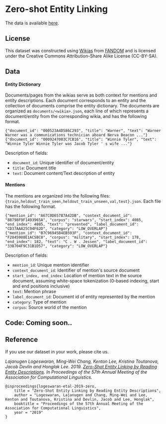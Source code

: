 # Zero-shot Entity Linking

The data is available [here](https://drive.google.com/file/d/1ZcKZ1is0VEkY9kNfPxIG19qEIqHE5LIO/view?usp=sharing). 

## License
This dataset was constructed using [Wikias](https://community.fandom.com/wiki/Hub:Big_wikis) from [FANDOM](https://www.fandom.com) and is licensed under the Creative Commons Attribution-Share Alike License (CC-BY-SA).

## Data 

#### Entity Dictionary
Documents/pages from the wikias serve as both context for mentions and entity descriptions. Each document corresponds to an entity and the collection of documents comprise the entity dictionary. The documents are organized as `documents/<wikia>.json`, each line of which represents a document/entity from the corresponding wikia, and has the following format.

```
{"document_id": "000523A4D586C293", "title": "Warner", "text": "Warner Warner was a communications technician aboard Nerva Beacon ..."}
{"document_id": "0009247003C7CB16", "title": "Winnie Tyler", "text": "Winnie Tyler Winnie Tyler was Jacob Tyler ' s wife ..."}
```
Description of fields:
* `document_id`: Unique identifier of document/entity
* `title`: Document title
* `text`: Document content/Text description of entity

#### Mentions
The mentions are organized into the following files: `{train,heldout_train_seen,heldout_train_unseen,val,test}.json`. Each file has the following format. 
```
{"mention_id": "A67C0D65787A42DB", "context_document_id": "88798F9F1493965A", "corpus": "starwars", "start_index": 4085, "end_index": 4085, "text": "prevented", "label_document_id": "CD37AAA25C04F62D", "category": "LOW_OVERLAP"}
{"mention_id": "B7C96945B4EB593F", "context_document_id": "F2845988E1AC5BC0", "corpus": "military", "start_index": 178, "end_index": 182, "text": "C . W . Jessen", "label_document_id": "33B704F9C31B1D57", "category": "LOW_OVERLAP"}
```

Description of fields:
* `mention_id`: Unique mention identifier
* `context_document_id`: Identifier of mention's source document
* `start_index, end_index`: Location of mention text in the source document, assuming white-space tokenization (0-based indexing, start and end positions inclusive)
* `text`: Mention phrase
* `label_document_id`: Document id of entity represented by the mention
* `category`: Type of mention 
* `corpus`: Source world of the mention

## Code: Coming soon..

## Reference
If you use our dataset in your work, please cite us.

*Lajanugen Logeswaran, Ming-Wei Chang, Kenton Lee, Kristina Toutanova, Jacob Devlin and Honglak Lee. 2019. [Zero-Shot Entity Linking by Reading Entity Descriptions](https://www.aclweb.org/anthology/P19-1335). In Proceedings of the 57th Annual Meeting of the Association for Computational Linguistics.*
```
@inproceedings{logeswaran-etal-2019-zero,
    title = "Zero-Shot Entity Linking by Reading Entity Descriptions",
    author = "Logeswaran, Lajanugen and Chang, Ming-Wei and Lee, Kenton and Toutanova, Kristina and Devlin, Jacob and Lee, Honglak",
    booktitle = "Proceedings of the 57th Annual Meeting of the Association for Computational Linguistics",
    year = "2019"
}
```
